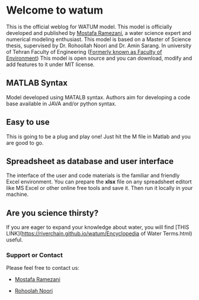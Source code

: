 # Welcome to watum

This is the official weblog for WATUM model. This model is officially developed and published by [Mostafa Ramezani](http://mostafaramezani.com), a water science expert and numerical modeling enthusiast. 
This model is based on a Master of Science thesis, supervised by Dr. Rohoollah Noori and Dr. Amin Sarang. In university of Tehran Faculty of Engineering ([Formerly known as Faculty of Environment](http://env.ut.ac.ir/en/home))
This model is open source and you can download, modify and add features to it under MIT license. 

## MATLAB Syntax
Model developed using MATALB syntax. Authors aim for developing a code base available in JAVA and/or python syntax. 

## Easy to use 
This is going to be a plug and play one! Just hit the M file in Matlab and you are good to go.
## Spreadsheet as database and user interface
The interface of the user and code materials is the familiar and friendly Excel environment. You can prepare the **xlsx** file on any spreadsheet editort like MS Excel or other online free tools and save it. Then run it locally in your machine. 

## Are you science thirsty? 
If you are eager to expand your knowledge about water, you will find [THIS LINK](https://riverchain.github.io/watum/Encyclopedia of Water Terms.html) useful. 

### Support or Contact
Please feel free to contact us:

* [Mostafa Ramezani](mailto:Ramezani.M@ut.ac.ir)

* [Rohoolah Noori](mailto:Noor@ut.ac.ir)

